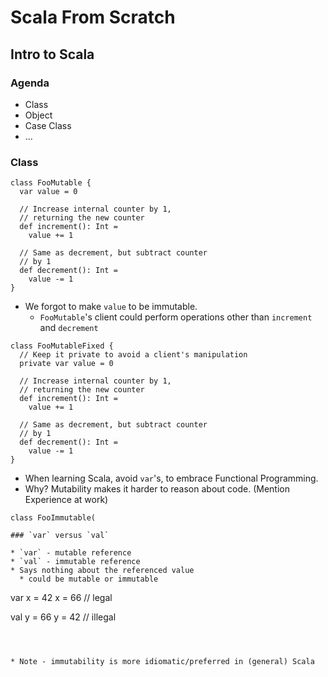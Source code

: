 # Scala From Scratch 

## Intro to Scala

### Agenda

* Class
* Object
* Case Class
* ...

### Class

```
class FooMutable {
  var value = 0

  // Increase internal counter by 1, 
  // returning the new counter
  def increment(): Int = 
    value += 1

  // Same as decrement, but subtract counter
  // by 1
  def decrement(): Int = 
    value -= 1
}
```

* We forgot to make `value` to be immutable.
  * `FooMutable`'s client could perform operations
    other than `increment` and `decrement`


```
class FooMutableFixed {
  // Keep it private to avoid a client's manipulation
  private var value = 0

  // Increase internal counter by 1,
  // returning the new counter
  def increment(): Int =
    value += 1

  // Same as decrement, but subtract counter
  // by 1
  def decrement(): Int =
    value -= 1
}
```

* When learning Scala, avoid `var`'s, to embrace Functional Programming.
* Why? Mutability makes it harder to reason about code. (Mention Experience at work)



``` 
class FooImmutable(

### `var` versus `val`

* `var` - mutable reference
* `val` - immutable reference
* Says nothing about the referenced value
  * could be mutable or immutable

```
var x = 42
x = 66 // legal

val y = 66
y = 42 // illegal
```



* Note - immutability is more idiomatic/preferred in (general) Scala




  
